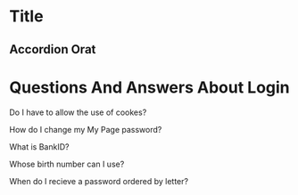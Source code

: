 # Title
## Accordion Orat

# Questions And Answers About Login

Do I have to allow the use of cookes?

How do I change my My Page password?

What is BankID?

Whose birth number can I use?

When do I recieve a password ordered by letter?